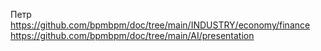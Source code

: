 Петр  
https://github.com/bpmbpm/doc/tree/main/INDUSTRY/economy/finance  
https://github.com/bpmbpm/doc/tree/main/AI/presentation
